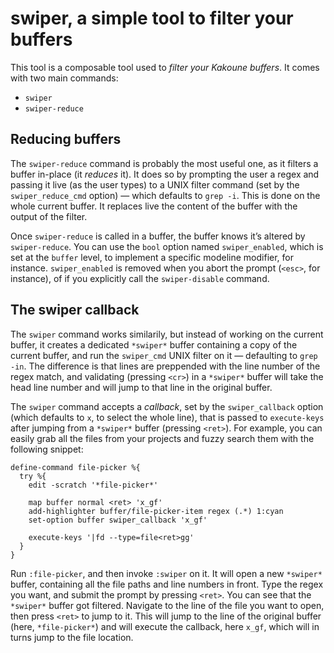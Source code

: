# swiper, a simple tool to filter your buffers

This tool is a composable tool used to _filter your Kakoune buffers_. It comes with two main commands:

- `swiper`
- `swiper-reduce`

## Reducing buffers

The `swiper-reduce` command is probably the most useful one, as it filters a buffer in-place (it _reduces_ it). It does
so by prompting the user a regex and passing it live (as the user types) to a UNIX filter command (set by the
`swiper_reduce_cmd` option) — which defaults to `grep -i`. This is done on the whole current buffer. It replaces live
the content of the buffer with the output of the filter.

Once `swiper-reduce` is called in a buffer, the buffer knows it’s altered by `swiper-reduce`. You can use the `bool`
option named `swiper_enabled`, which is set at the `buffer` level, to implement a specific modeline modifier, for
instance. `swiper_enabled` is removed when you abort the prompt (`<esc>`, for instance), of if you explicitly call
the `swiper-disable` command.

## The swiper callback

The `swiper` command works similarily, but instead of working on the current buffer, it creates a dedicated `*swiper*`
buffer containing a copy of the current buffer, and run the `swiper_cmd` UNIX filter on it — defaulting to `grep -in`.
The difference is that lines are preppended with the line number of the regex match, and validating (pressing `<cr>`) in
a `*swiper*` buffer will take the head line number and will jump to that line in the original buffer.

The `swiper` command accepts a _callback_, set by the `swiper_callback` option (which defaults to `x`, to select the
whole line), that is passed to `execute-keys` after jumping from a `*swiper*` buffer (pressing `<ret>`). For example,
you can easily grab all the files from your projects and fuzzy search them with the following snippet:

```kak
define-command file-picker %{
  try %{
    edit -scratch '*file-picker*'

    map buffer normal <ret> 'x_gf'
    add-highlighter buffer/file-picker-item regex (.*) 1:cyan
    set-option buffer swiper_callback 'x_gf'

    execute-keys '|fd --type=file<ret>gg'
  }
}
```

Run `:file-picker`, and then invoke `:swiper` on it. It will open a new `*swiper*` buffer, containing all the file
paths and line numbers in front. Type the regex you want, and submit the prompt by pressing `<ret>`. You can see that
the `*swiper*` buffer got filtered. Navigate to the line of the file you want to open, then press `<ret>` to jump to it.
This will jump to the line of the original buffer (here, `*file-picker*`) and will execute the callback, here `x_gf`,
which will in turns jump to the file location.
